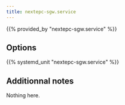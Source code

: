 ```yaml
---
title: nextepc-sgw.service
---
```


{{% provided_by "nextepc-sgw.service" %}}

## Options

{{% systemd_unit "nextepc-sgw.service" %}}

## Additionnal notes

Nothing here.